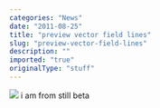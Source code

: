 ```yaml
---
categories: "News"
date: "2011-08-25"
title: "preview vector field lines"
slug: "preview-vector-field-lines"
description: ""
imported: "true"
originalType: "stuff"
---
```



![](i%20am%20from%20still%20beta2.png) 
i am from still beta